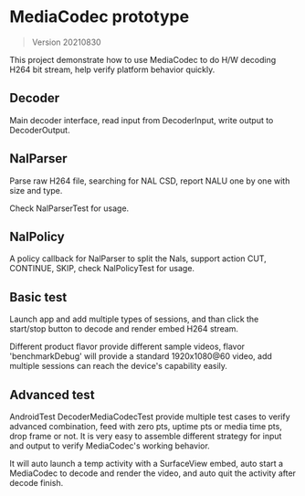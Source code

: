 # MediaCodec prototype

> Version 20210830

This project demonstrate how to use MediaCodec to do H/W decoding H264 bit stream, help verify platform behavior quickly.

## Decoder

Main decoder interface, read input from DecoderInput, write output to DecoderOutput.

## NalParser

Parse raw H264 file, searching for NAL CSD, report NALU one by one with size and type.

Check NalParserTest for usage.

## NalPolicy

A policy callback for NalParser to split the Nals, support action CUT, CONTINUE, SKIP, check NalPolicyTest for usage. 

## Basic test

Launch app and add multiple types of sessions, and than click the start/stop button to decode and render embed H264 stream.

Different product flavor provide different sample videos, flavor 'benchmarkDebug' will provide a standard 1920x1080@60 video, add multiple sessions can reach the device's capability easily. 

## Advanced test

AndroidTest DecoderMediaCodecTest provide multiple test cases to verify advanced combination, feed with zero pts, uptime pts or media time pts, drop frame or not. It is very easy to assemble different strategy for input and output to verify MediaCodec's working behavior.

It will auto launch a temp activity with a SurfaceView embed, auto start a MediaCodec to decode and render the video, and auto quit the activity after decode finish.

